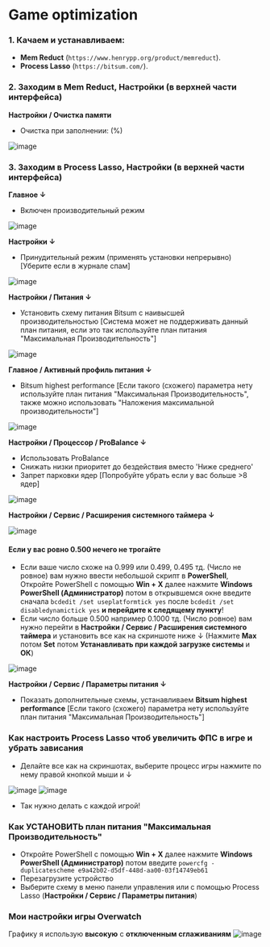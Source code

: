 # Game optimization
### 1. Качаем и устанавливаем:

- **Mem Reduct** (`https://www.henrypp.org/product/memreduct`).
- **Process Lasso** (`https://bitsum.com/`).
### 2. Заходим в Mem Reduct, Настройки (в верхней части интерфейса)

**Настройки / Очистка памяти**
- Очистка при заполнении: (%)

![image](https://github.com/makarasty/Games-optimization/assets/71918286/91ad853e-f67c-450c-b034-1a25e2157531)

### 3. Заходим в Process Lasso, Настройки (в верхней части интерфейса)

**Главное ↓**
- Включен производительный режим 

![image](https://github.com/makarasty/Games-optimization/assets/71918286/99ebf453-e01a-498f-9995-768d33493d53)

**Настройки ↓**
- Принудительный режим (применять установки непрерывно) [Уберите если в журнале спам]

![image](https://github.com/makarasty/Games-optimization/assets/71918286/12c1db23-6f61-4efb-8a86-70a2489cc361)

**Настройки / Питания ↓**
- Установить схему питания Bitsum с наивысшей производительностью [Система может не поддерживать данный план питания, если это так используйте план питания "Максимальная Производительность"]

![image](https://github.com/makarasty/Games-optimization/assets/71918286/a1caae70-1cc5-4f72-8285-7a60700836a1)

**Главное / Активный профиль питания ↓**
- Bitsum highest performance [Если такого (схожего) параметра нету используйте план питания "Максимальная Производительность", также можно использовать "Наложения максимальной производительности"]

![image](https://github.com/makarasty/Games-optimization/assets/71918286/e4b1e7c1-1aea-479b-8f7d-4659e97edf50)

**Настройки / Процессор / ProBalance ↓**
- Использовать ProBalance
- Снижать низки приоритет до бездействия вместо 'Ниже среднего'
- Запрет парковки ядер [Попробуйте убрать если у вас больше >8 ядер]

![image](https://github.com/makarasty/Games-optimization/assets/71918286/d8072898-63db-41ef-9d17-8a512d36c617)

**Настройки / Сервис / Расширения системного таймера ↓**

![image](https://github.com/makarasty/Games-optimization/assets/71918286/3d128336-20ab-4803-9c33-6a53a7c9f42c)
#### Если у вас ровно **0.500** нечего не трогайте
- Eсли ваше число схоже на 0.999 или 0.499, 0.495 тд. (Число не ровное) вам нужно ввести небольшой скрипт в **PowerShell**, Откройте PowerShell с помощью **Win + X** далее нажмите **Windows PowerShell (Администратор)** потом в открывшемся окне введите сначала ```bcdedit /set useplatformtick yes``` после ```bcdedit /set disabledynamictick yes``` **и перейдите к следящему пункту**!
- Если число больше 0.500 например 0.1000 тд. (Число ровное) вам нужно перейти в **Настройки / Сервис / Расширения системного таймера** и установить все как на скриншоте ниже ↓ (Нажмите **Max** потом **Set** потом **Устанавливать при каждой загрузке системы** и **ОК**)

![image](https://github.com/makarasty/Games-optimization/assets/71918286/a8d4a361-8604-4fb8-873b-d8ca4b8f3920)

**Настройки / Сервис / Параметры питания ↓**
- Показать дополнительные схемы, устанавливаем **Bitsum highest performance** [Если такого (схожего) параметра нету используйте план питания "Максимальная Производительность"]

### Как настроить Process Lasso чтоб увеличить ФПС в игре и убрать зависания
- Делайте все как на скриншотах, выберите процесс игры нажмите по нему правой кнопкой мыши и ↓

![image](https://github.com/makarasty/Games-optimization/assets/71918286/27777271-d2b7-4e41-839c-3b4f9f67b266)
![image](https://github.com/makarasty/Games-optimization/assets/71918286/f5f16551-6807-402d-9349-97bd2ad1dd6c)

- Так нужно делать с каждой игрой!

### Как УСТАНОВИТЬ план питания "Максимальная Производительность"
- Откройте PowerShell с помощью **Win + X** далее нажмите **Windows PowerShell (Администратор)** потом введите ```powercfg -duplicatescheme e9a42b02-d5df-448d-aa00-03f14749eb61```
- Перезагрузите устройство
- Выберите схему в меню панели управления или с помощью Process Lasso (**Настройки / Сервис / Параметры питания**)

### Мои настройки игры Overwatch
Графику я использую **высокую** с **отключенным сглаживаниям**
![image](https://github.com/makarasty/Games-optimization/assets/71918286/b8414986-615d-4b1d-8f8a-fcb654f98683)
